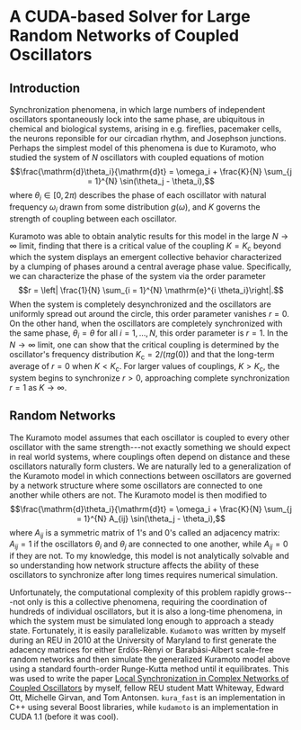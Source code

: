 # A CUDA-based Solver for Large Random Networks of Coupled Oscillators

## Introduction
Synchronization phenomena, in which large numbers of independent oscillators spontaneously lock into the same phase, are ubiquitous in chemical and biological systems, arising in e.g. fireflies, pacemaker cells, the neurons reponsible for our circadian rhythm, and Josephson junctions. Perhaps the simplest model of this phenomena is due to Kuramoto, who studied the system of $N$ oscillators with coupled equations of motion 
$$\frac{\mathrm{d}\theta_i}{\mathrm{d}t} = \omega_i + \frac{K}{N} \sum_{j = 1}^{N} \sin(\theta_j - \theta_i),$$
where $\theta_i \in [0, 2 \pi)$ describes the phase of each oscillator with natural frequency $\omega_i$ drawn from some distribution $g(\omega)$, and $K$ governs the strength of coupling between each oscillator. 

Kuramoto was able to obtain analytic results for this model in the large $N \to \infty$ limit, finding that there is a critical value of the coupling $K = K_{\mathrm{c}}$ beyond which the system displays an emergent collective behavior characterized by a clumping of phases around a central average phase value. Specifically, we can characterize the phase of the system via the order parameter 
$$r = \left| \frac{1}{N} \sum_{i = 1}^{N} \mathrm{e}^{i \theta_i}\right|.$$ 
When the system is completely desynchronized and the oscillators are uniformly spread out around the circle, this order parameter vanishes $r = 0$. On the other hand, when the oscillators are completely synchronized with the same phase, $\theta_i = \theta$ for all $i = 1, \ldots, N$, this order parameter is $r = 1$. In the $N \to \infty$ limit, one can show that the critical coupling is determined by the oscillator's frequency distribution $K_\mathrm{c} = 2/(\pi g(0))$ and that the long-term average of $r = 0$ when $K < K_{\mathrm{c}}$. For larger values of couplings, $K > K_{\mathrm{c}}$, the system begins to synchronize $r > 0$, approaching complete synchronization $r = 1$ as $K \to \infty$. 

## Random Networks
The Kuramoto model assumes that each oscillator is coupled to every other oscillator with the same strength---not exactly something we should expect in real world systems, where couplings often depend on distance and these oscillators naturally form clusters. We are naturally led to a generalization of the Kuramoto model in which connections between oscillators are governed by a network structure where some oscillators are connected to one another while others are not. The Kuramoto model is then modified to 
$$\frac{\mathrm{d}\theta_i}{\mathrm{d}t} = \omega_i + \frac{K}{N} \sum_{j = 1}^{N} A_{ij} \sin(\theta_j - \theta_i),$$
where $A_{ij}$ is a symmetric matrix of $1$'s and $0$'s called an adjacency matrix: $A_{ij} = 1$ if the oscillators $\theta_i$ and $\theta_j$ are connected to one another, while $A_{ij} = 0$ if they are not.  To my knowledge, this model is not analytically solvable and so understanding how network structure affects the ability of these oscillators to synchronize after long times requires numerical simulation. 

Unfortunately, the computational complexity of this problem rapidly grows---not only is this a collective phenomena, requiring the coordination of hundreds of individual oscillators, but it is also a long-time phenomena, in which the system must be simulated long enough to approach a steady state. Fortunately, it is easily parallelizable. `Kudamoto` was written by myself during an REU in 2010 at the University of Maryland to first generate the adacency matrices for either Erdös-Rènyi or Barabási-Albert scale-free random networks and then simulate the generalized Kuramoto model above using a standard fourth-order Runge-Kutta method until it equilibrates. This was used to write the paper [Local Synchronization in Complex Networks of Coupled Oscillators](https://doi.org/10.1063/1.3581168) by myself, fellow REU student Matt Whiteway, Edward Ott, Michelle Girvan, and Tom Antonsen. `kura_fast` is an implementation in C++ using several Boost libraries, while `kudamoto` is an implementation in CUDA 1.1 (before it was cool).

